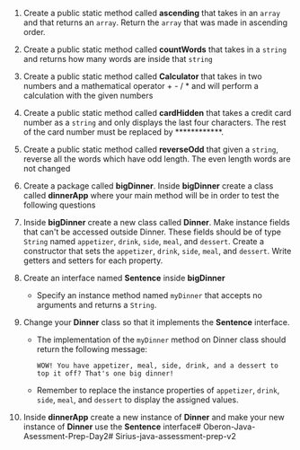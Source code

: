1. Create a public static method called **ascending** that takes in an `array` and that returns an `array`. Return the
   `array` that was made in ascending order.

2. Create a public static method called **countWords** that takes in a `string` and returns how many words are inside that `string`

3. Create a public static method called **Calculator** that takes in two numbers and a mathematical operator + - / * and will perform a calculation with the given numbers

4. Create a public static method called **cardHidden** that takes a credit card number as a `string` and only displays the last four characters. The rest of the card number must be replaced by ************.

5. Create a public static method called **reverseOdd** that given a `string`, reverse all the words which have odd length. The even length words are not changed

6. Create a package called **bigDinner**. Inside **bigDinner** create a class called **dinnerApp** where your main method will be in order to test the following questions

7. Inside **bigDinner** create a new class called **Dinner**. Make instance fields that can't be accessed outside Dinner. These fields should be of type `String` named `appetizer`, `drink`, `side`, `meal`, and `dessert`. Create a constructor that sets the `appetizer`, `drink`, `side`, `meal`, and `dessert`. Write getters and setters for each property.

8. Create an interface named **Sentence** inside **bigDinner**
    - Specify an instance method named `myDinner` that accepts no arguments and returns a `String`.


9. Change your **Dinner** class so that it implements the **Sentence** interface.
    - The implementation of the `myDinner` method on Dinner class should return the following message:
      ```
      WOW! You have appetizer, meal, side, drink, and a dessert to top it off? That's one big dinner!
      ```

    - Remember to replace the instance properties of `appetizer`, `drink`, `side`, `meal`, and `dessert` to display the assigned values.

10. Inside **dinnerApp** create a new instance of **Dinner** and make your new instance of **Dinner** use the **Sentence** interface# Oberon-Java-Asessment-Prep-Day2# Sirius-java-assessment-prep-v2
